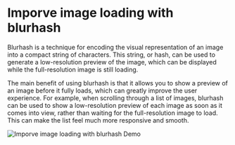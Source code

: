 # Imporve image loading with blurhash

Blurhash is a technique for encoding the visual representation of an image into a compact string of characters. This string, or hash, can be used to generate a low-resolution preview of the image, which can be displayed while the full-resolution image is still loading.

The main benefit of using blurhash is that it allows you to show a preview of an image before it fully loads, which can greatly improve the user experience. For example, when scrolling through a list of images, blurhash can be used to show a low-resolution preview of each image as soon as it comes into view, rather than waiting for the full-resolution image to load. This can make the list feel much more responsive and smooth.

![Imporve image loading with blurhash Demo](https://user-images.githubusercontent.com/20109427/213825254-e412fefd-90c0-4ee3-9288-115687087f1f.gif)
